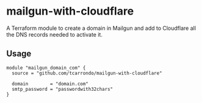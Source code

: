# mailgun-with-cloudflare
A Terraform module to create a domain in Mailgun and add to Cloudflare all the DNS records needed to activate it.

## Usage
```hcl
module "mailgun_domain_com" {
  source = "github.com/tcarrondo/mailgun-with-cloudflare"

  domain        = "domain.com"
  smtp_password = "passwordwith32chars"
}
```
